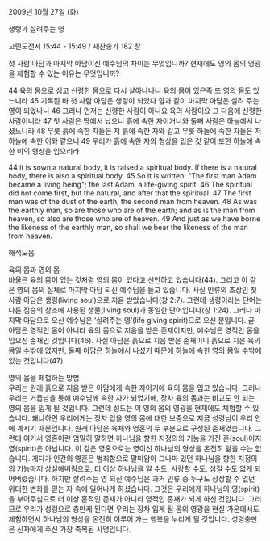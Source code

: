 2009년 10월 27일 (화)

생령과 살려주는 영



고린도전서 15:44 - 15:49 / 새찬송가 182 장


첫 사람 아담과 마지막 아담이신 예수님의 차이는 무엇입니까? 
현재에도 영의 몸의 영광을 체험할 수 있는 이유는 무엇입니까?  

44 육의 몸으로 심고 신령한 몸으로 다시 살아나나니 육의 몸이 있은즉 또 영의 몸도 있느니라 45 기록된 바 첫 사람 아담은 생령이 되었다 함과 같이 마지막 아담은 살려 주는 영이 되었나니 46 그러나 먼저는 신령한 사람이 아니요 육의 사람이요 그 다음에 신령한 사람이니라  47 첫 사람은 땅에서 났으니 흙에 속한 자이거니와 둘째 사람은 하늘에서 나셨느니라 48 무릇 흙에 속한 자들은 저 흙에 속한 자와 같고 무릇 하늘에 속한 자들은 저 하늘에 속한 이와 같으니 49 우리가 흙에 속한 자의 형상을 입은 것 같이 또한 하늘에 속한 이의 형상을 입으리라    

44 it is sown a natural body, it is raised a spiritual body. If there is a natural body, there is also a spiritual body. 45 So it is written: "The first man Adam became a living being"; the last Adam, a life-giving spirit. 46 The spiritual did not come first, but the natural, and after that the spiritual. 47 The first man was of the dust of the earth, the second man from heaven. 48 As was the earthly man, so are those who are of the earth; and as is the man from heaven, so also are those who are of heaven. 49 And just as we have borne the likeness of the earthly man, so shall we bear the likeness of the man from heaven.

해석도움





육의 몸과 영의 몸  
바울은 육의 몸이 있는 것처럼 영의 몸이 있다고 선언하고 있습니다(44). 그리고 이 같은 영의 몸의 실체로 마지막 아담 되신 예수님을 들고 있습니다. 사실 인류의 조상인 첫 사람 아담은 생령(living soul)으로 지음 받았습니다(창 2:7). 그런데 생령이라는 단어는 다른 짐승의 창조에 사용된 생물(living soul)과 동일한 단어입니다(창 1:24). 그러나 마지막 아담으로 오신 예수님은 ‘살려주는 영’(life giving spirit)으로 오신 분입니다. 곧 아담은 영적인 몸이 아니라 육의 몸으로 지음을 받은 존재이지만, 예수님은 영적인 몸을 입으신 존재인 것입니다(46). 사실 아담은 흙으로 지음 받은 존재이니 흙으로 지은 육의 몸일 수밖에 없지만, 둘째 아담은 하늘에서 나셨기 때문에 하늘에 속한 영의 몸일 수밖에 없는 것입니다(47).                

영의 몸을 체험하는 방법  
우리는 원래 흙으로 지음 받은 아담에게 속한 자이기에 육의 몸을 입고 있습니다. 그러나 우리는 거듭남을 통해 예수님께 속한 자가 되었기에, 장차 육의 몸과는 비교도 안 되는 영의 몸을 입게 될 것입니다. 그런데 성도는 이 영의 몸의 영광을 현재에도 체험할 수 있습니다. 왜냐하면 우리에게는 장차 입을 영의 몸에 대한 보증으로 지금 성령님이 우리 안에 계시기 때문입니다. 원래 아담은 육체와 영혼의 두 부분으로 구성된 존재였습니다. 그런데 여기서 영혼이란 엄밀히 말하면 하나님을 향한 지정의의 기능을 가진 혼(soul)이지 영(spirit)은 아닙니다. 이 같은 영혼으로는 영이신 하나님의 형상을 온전히 닮을 수는 없습니다. 게다가 인간의 영혼은 범죄함으로 말미암아 그나마 있던 하나님을 향한 지정의의 기능마저 상실해버림으로, 더 이상 하나님을 알 수도, 사랑할 수도, 섬길 수도 없게 되어버렸습니다. 하지만 살려주는 영 되신 예수님은 과거 인류 중 누구도 상상할 수 없던 위대한 변화를 믿는 자 속에 일어나게 하셨습니다. 그것은 우리에게 하나님의 영(spirit)을 부어주심으로 더 이상 혼적인 존재가 아니라 영적인 존재가 되게 하신 것입니다. 그러므로 우리가 성령으로 충만케 된다면 우리는 장차 입게 될 몸의 영광을 현실 가운데서도 체험하면서 하나님의 형상을 온전히 이루어 가는 행복을 누리게 될 것입니다. 성령충만은 신자에게 주신 가장 축복된 사명입니다.